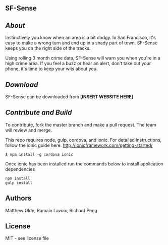 **SF-Sense**
------------

*About*
-----
Instinctively you know when an area is a bit dodgy. In San Francisco, it's easy to make a wrong turn and end up in a shady part of town. SF-Sense keeps you on the right side of the tracks.

Using rolling 3 month crime data, SF-Sense will warn you when you're in a high crime area. If you feel a buzz or hear an alert, don't take out your phone, it's time to keep your wits about you.

*Download*
-----
SF-Sense can be downloaded from **[INSERT WEBSITE HERE]**

*Contribute and Build*
---------------------
To contribute, fork the master branch and make a pull request. The team will review and merge.

This repo requires node, gulp, cordova, and ionic. For detailed instructions, follow the ionic guide here:
http://ionicframework.com/getting-started/

    $ npm install -g cordova ionic
    
Once ionic has been installed run the commands below to install application dependencies

    npm install
    gulp install

Authors
-------
Matthew Olde,
Romain Lavoix,
Richard Peng

License
-------
MIT - see license file
